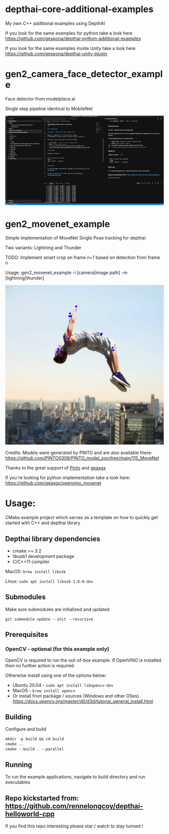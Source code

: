# depthai-core-additional-examples

My own C++ additional examples using DepthAI

If you look for the same examples for python take a look here https://github.com/gespona/depthai-python-additional-examples

If you look for the same examples inside Unity take a look here https://github.com/gespona/depthai-unity-plugin

# gen2_camera_face_detector_example

Face detector from modelplace.ai

Single step pipeline identical to MobileNet


![Demo](images/depthai-core-face-detector.gif)

# gen2_movenet_example

Simple implementation of MoveNet Single Pose tracking for depthai

Two variants: Lightning and Thunder

TODO: Implement smart crop on frame n+1 based on detection from frame n

Usage: gen2_movenet_example -i [camera|image path] -m [lightning|thunder]

![Demo](images/parkour_lightning.png)

Credits: 
Models were generated by PINTO and are also available there: https://github.com/PINTO0309/PINTO_model_zoo/tree/main/115_MoveNet

Thanks to the great support of [Pinto](https://github.com/PINTO0309) and [geaxgx](https://github.com/geaxgx)

If you're looking for python implementation take a look here:
https://github.com/geaxgx/openvino_movenet

# Usage:

CMake example project which serves as a template on how to quickly get started with C++ and depthai library

## Depthai library dependencies

- cmake >= 3.2
- libusb1 development package
- C/C++11 compiler

MacOS: `brew install libusb`

Linux: `sudo apt install libusb-1.0-0-dev`

## Submodules

Make sure submodules are initialized and updated

```
git submodule update --init --recursive
```

## Prerequisites

### OpenCV - optional (for this example only)

OpenCV is required to run the out-of-box example.
If OpenVINO is installed then no further action is required.

Otherwise install using one of the options below:

- Ubuntu 20.04 - `sudo apt install libopencv-dev`
- MacOS - `brew install opencv`
- Or install from package / sources (Windows and other OSes)
  https://docs.opencv.org/master/d0/d3d/tutorial_general_install.html

## Building

Configure and build

```
mkdir -p build && cd build
cmake ..
cmake --build . --parallel
```

## Running

To run the example applications, navigate to build directory and run executables

## Repo kickstarted from: https://github.com/rennelongcoy/depthai-helloworld-cpp

If you find this repo interesting please star / watch to stay tunned !
